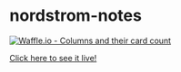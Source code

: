# nordstrom-notes

[![Waffle.io - Columns and their card count](https://badge.waffle.io/caseyhoepner/nordstrom-notes.svg?columns=all)](https://waffle.io/caseyhoepner/nordstrom-notes)

[Click here to see it live!](https://nordstrom-notes.herokuapp.com/)
